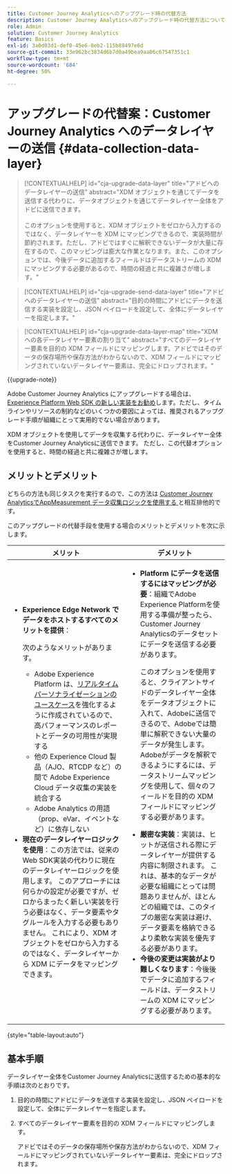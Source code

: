 ```yaml
---
title: Customer Journey Analyticsへのアップグレード時の代替方法
description: Customer Journey Analyticsへのアップグレード時の代替方法について説明します
role: Admin
solution: Customer Journey Analytics
feature: Basics
exl-id: 3a0d03d1-def0-45e6-8eb2-115b88497e6d
source-git-commit: 33e962bc3834d6b7d0a49bea9aa06c67547351c1
workflow-type: tm+mt
source-wordcount: '684'
ht-degree: 50%

---
```


# アップグレードの代替案：Customer Journey Analytics へのデータレイヤーの送信 {#data-collection-data-layer}

<!-- markdownlint-disable MD034 -->

>[!CONTEXTUALHELP]
>id="cja-upgrade-data-layer"
>title="アドビへのデータレイヤーの送信"
>abstract="XDM オブジェクトを通じてデータを送信する代わりに、データオブジェクトを通じてデータレイヤー全体をアドビに送信できます。<br><br>このオプションを使用すると、XDM オブジェクトをゼロから入力するのではなく、データレイヤーを XDM にマッピングできるので、実装時間が節約されます。ただし、アドビではすぐに解釈できないデータが大量に存在するので、このマッピングは膨大な作業となります。また、このオプションでは、今後データに追加するフィールドはデータストリームの XDM にマッピングする必要があるので、時間の経過と共に複雑さが増します。"

<!-- markdownlint-enable MD034 -->

<!-- markdownlint-disable MD034 -->

>[!CONTEXTUALHELP]
>id="cja-upgrade-send-data-layer"
>title="アドビへのデータレイヤーの送信"
>abstract="目的の時間にアドビにデータを送信する実装を設定し、JSON ペイロードを設定して、全体にデータレイヤーを指定します。"

<!-- markdownlint-enable MD034 -->

<!-- markdownlint-disable MD034 -->

>[!CONTEXTUALHELP]
>id="cja-upgrade-data-layer-map"
>title="XDM への各データレイヤー要素の割り当て"
>abstract="すべてのデータレイヤー要素を目的の XDM フィールドにマッピングします。アドビではそのデータの保存場所や保存方法がわからないので、XDM フィールドにマッピングされていないデータレイヤー要素は、完全にドロップされます。"

<!-- markdownlint-enable MD034 -->

{{upgrade-note}}

Adobe Customer Journey Analytics にアップグレードする場合は、[Experience Platform Web SDK の新しい実装をお勧め](/help/getting-started/cja-upgrade/cja-upgrade-recommendations.md)します。ただし、タイムラインやリソースの制約などのいくつかの要因によっては、推奨されるアップグレード手順が組織にとって実用的でない場合があります。

XDM オブジェクトを使用してデータを収集する代わりに、データレイヤー全体をCustomer Journey Analyticsに送信できます。 ただし、この代替オプションを使用すると、時間の経過と共に複雑さが増します。

## メリットとデメリット

どちらの方法も同じタスクを実行するので、この方法は [Customer Journey AnalyticsでAppMeasurement データ収集ロジックを使用する ](/help/getting-started/cja-upgrade/cja-upgrade-alternative-appmeasurement.md) と相互排他的です。

このアップグレードの代替手段を使用する場合のメリットとデメリットを次に示します。

| メリット | デメリット |
|----------|---------|
| <ul><li>**Experience Edge Network でデータをホストするすべてのメリットを提供**： <p>次のようなメリットがあります。</p><ul><li>Adobe Experience Platform は、[リアルタイムパーソナライゼーションのユースケース](https://experienceleague.adobe.com/docs/experience-platform/destinations/ui/activate/configure-personalization-destinations.html?lang=ja)を強化するように作成されているので、高パフォーマンスのレポートとデータの可用性が実現する</li><li>他の Experience Cloud 製品（AJO、RTCDP など）の間で Adobe Experience Cloud データ収集の実装を統合する</li><li>Adobe Analytics の用語（prop、eVar、イベントなど）に依存しない</li></ul><li>**現在のデータレイヤーロジックを使用**：この方法では、従来の Web SDK実装の代わりに現在のデータレイヤーロジックを使用します。 このアプローチには何らかの設定が必要ですが、ゼロからまったく新しい実装を行う必要はなく、データ要素やタグルールを入力する必要もありません。 これにより、XDM オブジェクトをゼロから入力するのではなく、データレイヤーから XDM にデータをマッピングできます。</li></ul> | <ul><li>**Platform にデータを送信するにはマッピングが必要**：組織でAdobe Experience Platformを使用する準備が整ったら、Customer Journey Analyticsのデータセットにデータを送信する必要があります。 <p>このオプションを使用すると、クライアントサイドのデータレイヤー全体をデータオブジェクトに入れて、Adobeに送信できるので、Adobeでは簡単に解釈できない大量のデータが発生します。 Adobeがデータを解釈できるようにするには、データストリームマッピングを使用して、個々のフィールドを目的の XDM フィールドにマッピングする必要があります。</p></li><li>**厳密な実装**：実装は、ヒットが送信される際にデータレイヤーが提供する内容に制限されます。 これは、基本的なデータが必要な組織にとっては問題ありませんが、ほとんどの組織では、このタイプの厳密な実装は避け、データ要素を格納できるより柔軟な実装を優先する必要があります。</li><li>**今後の変更は実装がより難しくなります**：今後後でデータに追加するフィールドは、データストリームの XDM にマッピングする必要があります。</li></ul> |

{style="table-layout:auto"}

## 基本手順

データレイヤー全体をCustomer Journey Analyticsに送信するための基本的な手順は次のとおりです。

1. 目的の時間にアドビにデータを送信する実装を設定し、JSON ペイロードを設定して、全体にデータレイヤーを指定します。

1. すべてのデータレイヤー要素を目的の XDM フィールドにマッピングします。

   アドビではそのデータの保存場所や保存方法がわからないので、XDM フィールドにマッピングされていないデータレイヤー要素は、完全にドロップされます。
